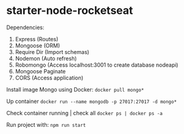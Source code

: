 # starter-node-rocketseat

Dependencies:
1. Express (Routes)
2. Mongoose (ORM)
3. Require Dir (Import schemas)
4. Nodemon (Auto refresh)
5. Robomongo (Access localhost:3001 to create database nodeapi)
6. Mongoose Paginate
7. CORS (Access application)

Install image Mongo using Docker:
```docker pull mongo*```

Up container
```docker run --name mongodb -p 27017:27017 -d mongo*```

Check container running | check all
```docker ps | docker ps -a```

Run project with:
```npm run start```
